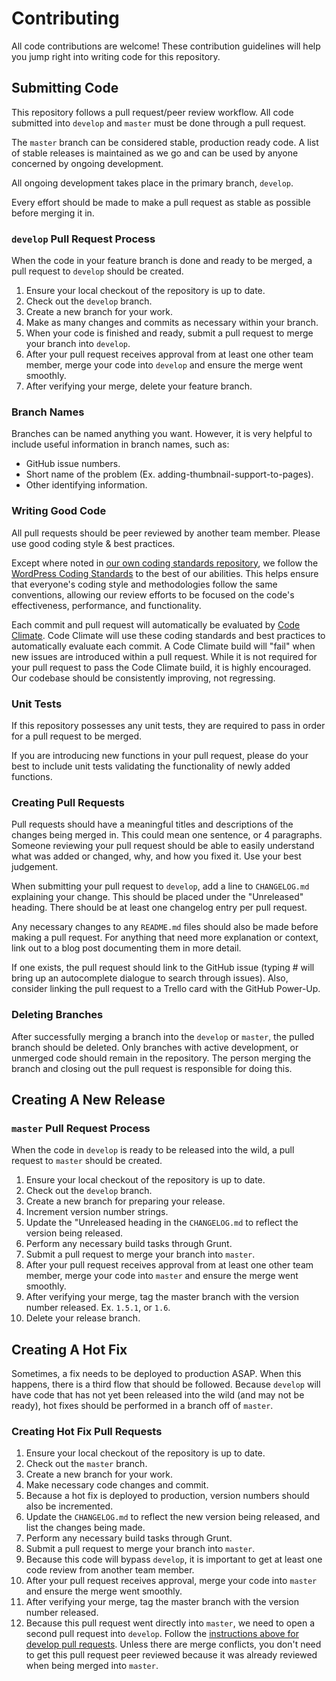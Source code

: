 # Contributing

All code contributions are welcome! These contribution guidelines will help you
jump right into writing code for this repository.

## Submitting Code

This repository follows a pull request/peer review workflow. All code submitted
into `develop` and `master` must be done through a pull request.

The `master` branch can be considered stable, production ready code. A list of
stable releases is maintained as we go and can be used by anyone concerned by
ongoing development.

All ongoing development takes place in the primary branch, `develop`.

Every effort should be made to make a pull request as stable as possible before
merging it in.

### `develop` Pull Request Process

When the code in your feature branch is done and ready to be merged, a pull
request to `develop` should be created.

1. Ensure your local checkout of the repository is up to date.
1. Check out the `develop` branch.
1. Create a new branch for your work.
1. Make as many changes and commits as necessary within your branch.
1. When your code is finished and ready, submit a pull request to merge your
branch into `develop`.
1. After your pull request receives approval from at least one other team
member, merge your code into `develop` and ensure the merge went smoothly.
1. After verifying your merge, delete your feature branch.

### Branch Names

Branches can be named anything you want. However, it is very helpful to include
useful information in branch names, such as:

* GitHub issue numbers.
* Short name of the problem (Ex. adding-thumbnail-support-to-pages).
* Other identifying information.

### Writing Good Code

All pull requests should be peer reviewed by another team member. Please use
good coding style & best practices.

Except where noted in [our own coding standards repository](https://github.com/bu-ist/coding-standards),
we follow the [WordPress Coding Standards](https://make.wordpress.org/core/handbook/best-practices/coding-standards/)
to the best of our abilities. This helps ensure that everyone's coding style
and methodologies follow the same conventions, allowing our review efforts to
be focused on the code's effectiveness, performance, and functionality.

Each commit and pull request will automatically be evaluated by [Code Climate](https://codeclimate.com/).
Code Climate will use these coding standards and best practices to
automatically evaluate each commit. A Code Climate build will "fail" when new
issues are introduced within a pull request. While it is not required for your
pull request to pass the Code Climate build, it is highly encouraged. Our
codebase should be consistently improving, not regressing.

### Unit Tests

If this repository possesses any unit tests, they are required to pass in order
for a pull request to be merged.

If you are introducing new functions in your pull request, please do your best
to include unit tests validating the functionality of newly added functions.

### Creating Pull Requests

Pull requests should have a meaningful titles and descriptions of the changes
being merged in. This could mean one sentence, or 4 paragraphs. Someone
reviewing your pull request should be able to easily understand what was added
or changed, why, and how you fixed it. Use your best judgement.

When submitting your pull request to `develop`, add a line to `CHANGELOG.md`
explaining your change. This should be placed under the "Unreleased" heading.
There should be at least one changelog entry per pull request.

Any necessary changes to any `README.md` files should also be made before
making a pull request. For anything that need more explanation or context,
link out to a blog post documenting them in more detail.

If one exists, the pull request should link to the GitHub issue (typing # will
bring up an autocomplete dialogue to search through issues). Also, consider
linking the pull request to a Trello card with the GitHub Power-Up.

### Deleting Branches

After successfully merging a branch into the `develop` or `master`, the pulled
branch should be deleted. Only branches with active development, or unmerged
code should remain in the repository. The person merging the branch and
closing out the pull request is responsible for doing this.

## Creating A New Release

### `master` Pull Request Process

When the code in `develop` is ready to be released into the wild, a pull
request to `master` should be created.

1. Ensure your local checkout of the repository is up to date.
1. Check out the `develop` branch.
1. Create a new branch for preparing your release.
1. Increment version number strings.
1. Update the "Unreleased heading in the `CHANGELOG.md` to reflect the version
being released.
1. Perform any necessary build tasks through Grunt.
1. Submit a pull request to merge your branch into `master`.
1. After your pull request receives approval from at least one other team
member, merge your code into `master` and ensure the merge went smoothly.
1. After verifying your merge, tag the master branch with the version number
released. Ex. `1.5.1`, or `1.6`.
1. Delete your release branch.

## Creating A Hot Fix

Sometimes, a fix needs to be deployed to production ASAP. When this happens,
there is a third flow that should be followed. Because `develop` will have
code that has not yet been released into the wild (and may not be ready), hot
fixes should be performed in a branch off of `master`.

### Creating Hot Fix Pull Requests

1. Ensure your local checkout of the repository is up to date.
1. Check out the `master` branch.
1. Create a new branch for your work.
1. Make necessary code changes and commit.
1. Because a hot fix is deployed to production, version numbers should also be
incremented.
1. Update the `CHANGELOG.md` to reflect the new version being released, and
list the changes being made.
1. Perform any necessary build tasks through Grunt.
1. Submit a pull request to merge your branch into `master`.
1. Because this code will bypass `develop`, it is important to get at least one
code review from another team member.
1. After your pull request receives approval, merge your code into `master` and
ensure the merge went smoothly.
1. After verifying your merge, tag the master branch with the version number
released.
1. Because this pull request went directly into `master`, we need to open a
second pull request into `develop`. Follow the [instructions above for develop
                                                pull requests](#develop-pull-request-process). Unless there are merge
conflicts, you don't need to get this pull request peer reviewed because it
was already reviewed when being merged into `master`.
